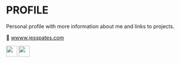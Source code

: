# PROFILE

Personal profile with more information about me and links to projects. 

:round_pushpin: [wwww.jesspates.com](https://jesspates.com/)

<section>
<img height=30 src="https://cdn.jsdelivr.net/gh/devicons/devicon/icons/react/react-original.svg" />
<img height=30 src="https://cdn.jsdelivr.net/gh/devicons/devicon/icons/css3/css3-original.svg" />
</section>

<br>
<br>
